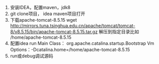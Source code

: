 1. 安装IDEA，配置maven，jdk8
2. git clone项目， idea maven项目打开
3. 下载apache-tomcat-8.5.15
   wget http://mirrors.tuna.tsinghua.edu.cn/apache/tomcat/tomcat-8/v8.5.15/bin/apache-tomcat-8.5.15.tar.gz
   解压到指定目录比如 /home/apache-tomcat-8.5.15
4. 配置idea run
   Main Class： org.apache.catalina.startup.Bootstrap
   Vm Options：-Dcatalina.home=/home/apache-tomcat-8.5.15
5. run或debug调试源码   
   
   